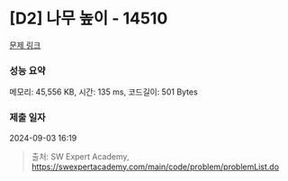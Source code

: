 # [D2] 나무 높이 - 14510 

[문제 링크](https://swexpertacademy.com/main/code/problem/problemDetail.do?contestProbId=AYFofW8qpXYDFAR4) 

### 성능 요약

메모리: 45,556 KB, 시간: 135 ms, 코드길이: 501 Bytes

### 제출 일자

2024-09-03 16:19



> 출처: SW Expert Academy, https://swexpertacademy.com/main/code/problem/problemList.do